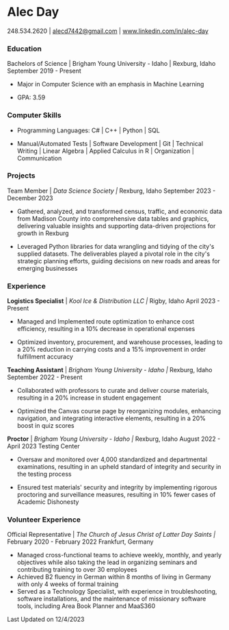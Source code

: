 # Alec Day

248.534.2620 | alecd7442@gmail.com | www.linkedin.com/in/alec-day

### Education

Bachelors of Science | Brigham Young University - Idaho | Rexburg, Idaho September 2019 - Present</p><p>
- Major in Computer Science with an emphasis in Machine Learning</p><p>
- GPA: 3.59</p>

### Computer Skills
- Programming Languages: C# | C++ | Python | SQL</p><p>
- Manual/Automated Tests | Software Development | Git | Technical Writing | Linear Algebra | Applied Calculus in R | Organization | Communication</p>

### Projects

Team Member | *Data Science Society |* Rexburg, Idaho September 2023 - December 2023
- Gathered, analyzed, and transformed census, traffic, and economic data from Madison County into comprehensive data tables and graphics, delivering valuable insights and supporting data-driven projections for growth in Rexburg</p><p>
- Leveraged Python libraries for data wrangling and tidying of the city's supplied datasets. The deliverables played a pivotal role in the city's strategic planning efforts, guiding decisions on new roads and areas for emerging businesses

### Experience

**Logistics Specialist** | *Kool Ice & Distribution LLC |* Rigby, Idaho April 2023 - Present</p><p>
- Managed and Implemented route optimization to enhance cost efficiency, resulting in a 10% decrease in operational expenses</p><p>
- Optimized inventory, procurement, and warehouse processes, leading to a 20% reduction in carrying costs and a 15% improvement in order fulfillment accuracy</p><p>

**Teaching Assistant** | *Brigham Young University - Idaho |* Rexburg, Idaho September 2022 - Present</p><p>
- Collaborated with professors to curate and deliver course materials, resulting in a 20% increase in student engagement</p><p>
- Optimized the Canvas course page by reorganizing modules, enhancing navigation, and integrating interactive elements, resulting in a 20% boost in quiz scores</p><p>

**Proctor** | *Brigham Young University - Idaho |* Rexburg, Idaho August 2022 - April 2023 Testing Center</p><p>
- Oversaw and monitored over 4,000 standardized and departmental examinations, resulting in an upheld standard of integrity and security in the testing process</p><p>
- Ensured test materials' security and integrity by implementing rigorous proctoring and surveillance measures, resulting in 10% fewer cases of Academic Dishonesty</p>

### Volunteer Experience

Official Representative | *The Church of Jesus Christ of Latter Day Saints |*  February 2020 - February 2022 Frankfurt, Germany

- Managed cross-functional teams to achieve weekly, monthly, and yearly objectives while also taking the lead in organizing seminars and contributing training to over 30 employees
- Achieved B2 fluency in German within 8 months of living in Germany with only 4 weeks of formal training
- Served as a Technology Specialist, with experience in troubleshooting, software installations, and the maintenance of missionary software tools, including Area Book Planner and MaaS360

Last Updated on 12/4/2023
